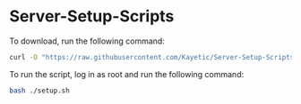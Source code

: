 # Server-Setup-Scripts

To download, run the following command:

```bash
curl -O "https://raw.githubusercontent.com/Kayetic/Server-Setup-Scripts/main/general.sh" && chmod +x general.sh
```

To run the script, log in as root and run the following command:

```bash
bash ./setup.sh
```
